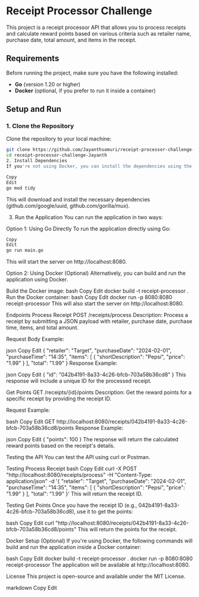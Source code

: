 # Receipt Processor Challenge

This project is a receipt processor API that allows you to process receipts and calculate reward points based on various criteria such as retailer name, purchase date, total amount, and items in the receipt.

## Requirements

Before running the project, make sure you have the following installed:

- **Go** (version 1.20 or higher)
- **Docker** (optional, if you prefer to run it inside a container)

## Setup and Run

### 1. Clone the Repository

Clone the repository to your local machine:

```bash
git clone https://github.com/Jayanthsomuri/receipt-processor-challenge-Jayanth.git
cd receipt-processor-challenge-Jayanth
2. Install Dependencies
If you're not using Docker, you can install the dependencies using the following Go command:
```
```bash
Copy
Edit
go mod tidy
```
This will download and install the necessary dependencies (github.com/google/uuid, github.com/gorilla/mux).

3. Run the Application
You can run the application in two ways:

Option 1: Using Go Directly
To run the application directly using Go:

```bash
Copy
Edit
go run main.go
```
This will start the server on http://localhost:8080.

Option 2: Using Docker (Optional)
Alternatively, you can build and run the application using Docker.

Build the Docker image:
bash
Copy
Edit
docker build -t receipt-processor .
Run the Docker container:
bash
Copy
Edit
docker run -p 8080:8080 receipt-processor
This will also start the server on http://localhost:8080.

Endpoints
Process Receipt
POST /receipts/process
Description: Process a receipt by submitting a JSON payload with retailer, purchase date, purchase time, items, and total amount.

Request Body Example:

json
Copy
Edit
{
  "retailer": "Target",
  "purchaseDate": "2024-02-01",
  "purchaseTime": "14:35",
  "items": [
    {
      "shortDescription": "Pepsi",
      "price": "1.99"
    }
  ],
  "total": "1.99"
}
Response Example:

json
Copy
Edit
{
  "id": "042b4191-8a33-4c26-bfcb-703a58b36cd8"
}
This response will include a unique ID for the processed receipt.

Get Points
GET /receipts/{id}/points
Description: Get the reward points for a specific receipt by providing the receipt ID.

Request Example:

bash
Copy
Edit
GET http://localhost:8080/receipts/042b4191-8a33-4c26-bfcb-703a58b36cd8/points
Response Example:

json
Copy
Edit
{
  "points": 100
}
The response will return the calculated reward points based on the receipt's details.

Testing the API
You can test the API using curl or Postman.

Testing Process Receipt
bash
Copy
Edit
curl -X POST "http://localhost:8080/receipts/process" -H "Content-Type: application/json" -d '{ "retailer": "Target", "purchaseDate": "2024-02-01", "purchaseTime": "14:35", "items": [ { "shortDescription": "Pepsi", "price": "1.99" } ], "total": "1.99" }'
This will return the receipt ID.

Testing Get Points
Once you have the receipt ID (e.g., 042b4191-8a33-4c26-bfcb-703a58b36cd8), use it to get the points:

bash
Copy
Edit
curl "http://localhost:8080/receipts/042b4191-8a33-4c26-bfcb-703a58b36cd8/points"
This will return the points for the receipt.

Docker Setup (Optional)
If you're using Docker, the following commands will build and run the application inside a Docker container:

bash
Copy
Edit
docker build -t receipt-processor .
docker run -p 8080:8080 receipt-processor
The application will be available at http://localhost:8080.

License
This project is open-source and available under the MIT License.

markdown
Copy
Edit


